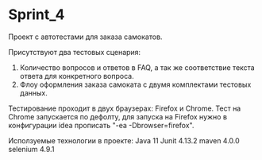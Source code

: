 # Sprint_4

Проект с автотестами для заказа самокатов.

Присутствуют два тестовых сценария:
1. Количество вопросов и ответов в FAQ, а так же соответствие текста ответа для конкретного вопроса.
2. Флоу оформления заказа самоката с двумя комплектами тестовых данных.

Тестирование проходит в двух браузерах: Firefox и Chrome.
Тест на Chrome запускается по дефолту, для запуска на Firefox нужно в конфигурации idea прописать "-ea -Dbrowser=firefox".

Исползуемые технологии в проекте:
Java 11
Junit 4.13.2
maven 4.0.0
selenium 4.9.1